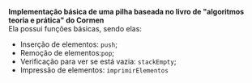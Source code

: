 **Implementação básica de uma pilha baseada no livro de "algoritmos teoria e prática" do Cormen**    
Ela possui funções básicas, sendo elas:
- Inserção de elementos: `push`;
- Remoção de elementos:`pop`;
- Verificação para ver se está vazia: `stackEmpty`;
- Impressão de elementos: `imprimirElementos`
